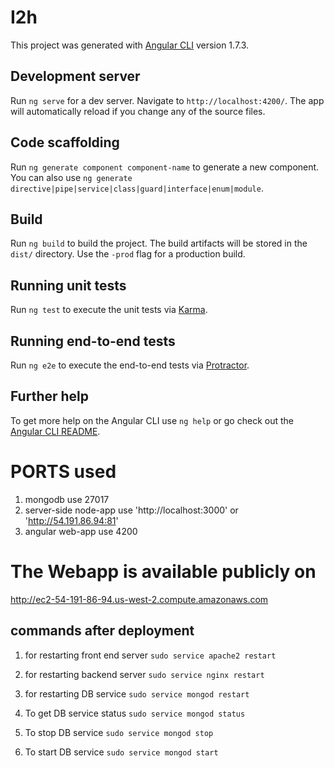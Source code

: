 # I2h

This project was generated with [Angular CLI](https://github.com/angular/angular-cli) version 1.7.3.

## Development server

Run `ng serve` for a dev server. Navigate to `http://localhost:4200/`. The app will automatically reload if you change any of the source files.

## Code scaffolding

Run `ng generate component component-name` to generate a new component. You can also use `ng generate directive|pipe|service|class|guard|interface|enum|module`.

## Build

Run `ng build` to build the project. The build artifacts will be stored in the `dist/` directory. Use the `-prod` flag for a production build.

## Running unit tests

Run `ng test` to execute the unit tests via [Karma](https://karma-runner.github.io).

## Running end-to-end tests

Run `ng e2e` to execute the end-to-end tests via [Protractor](http://www.protractortest.org/).

## Further help

To get more help on the Angular CLI use `ng help` or go check out the [Angular CLI README](https://github.com/angular/angular-cli/blob/master/README.md).


# PORTS used
1. mongodb use 27017
2. server-side node-app use 
  'http://localhost:3000' or
  'http://54.191.86.94:81'
3. angular web-app use 4200


# The Webapp is available publicly on 
http://ec2-54-191-86-94.us-west-2.compute.amazonaws.com

## commands after deployment
1. for restarting front end server
`sudo service apache2 restart`

2. for restarting backend server
`sudo service nginx restart`

3. for restarting DB service
`sudo service mongod restart`

4. To get DB service status 
`sudo service mongod status`

5. To stop DB service
`sudo service mongod stop`

6. To start DB service
`sudo service mongod start`
